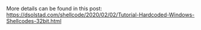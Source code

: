 More details can be found in this post: https://dsolstad.com/shellcode/2020/02/02/Tutorial-Hardcoded-Windows-Shellcodes-32bit.html
